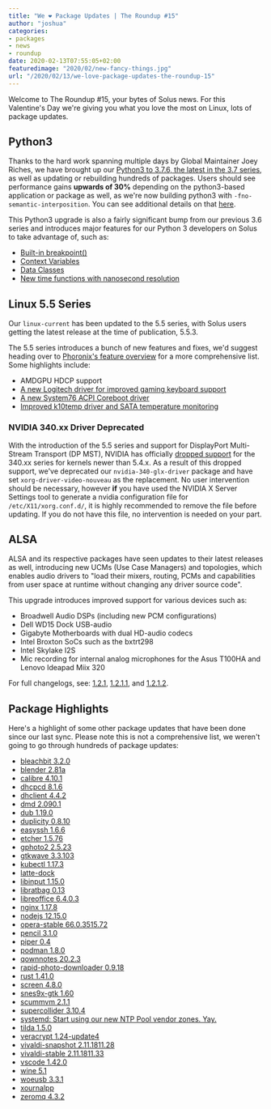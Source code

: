 ```yaml
---
title: "We ❤️ Package Updates | The Roundup #15"
author: "joshua"
categories:
- packages
- news
- roundup
date: 2020-02-13T07:55:05+02:00
featuredimage: "2020/02/new-fancy-things.jpg"
url: "/2020/02/13/we-love-package-updates-the-roundup-15"
---
```


Welcome to The Roundup #15, your bytes of Solus news. For this Valentine's Day we're giving you what you love the most on Linux, lots of package updates.

<!--more-->

## Python3

Thanks to the hard work spanning multiple days by Global Maintainer Joey Riches, we have brought up our [Python3 to 3.7.6, the latest in the 3.7 series](https://dev.getsol.us/T6817), as well as updating or rebuilding hundreds of packages. Users should see performance gains **upwards of 30%** depending on the python3-based application or package as well, as we're now building python3 with `-fno-semantic-interposition`. You can see additional details on that [here](https://fedoraproject.org/wiki/Changes/PythonNoSemanticInterpositionSpeedup#Benefit_to_Fedora).

This Python3 upgrade is also a fairly significant bump from our previous 3.6 series and introduces major features for our Python 3 developers on Solus to take advantage of, such as:

- [Built-in breakpoint()](https://www.python.org/dev/peps/pep-0553/)
- [Context Variables](https://www.python.org/dev/peps/pep-0567/)
- [Data Classes](https://www.python.org/dev/peps/pep-0557/)
- [New time functions with nanosecond resolution](https://www.python.org/dev/peps/pep-0564/)

## Linux 5.5 Series

Our `linux-current` has been updated to the 5.5 series, with Solus users getting the latest release at the time of publication, 5.5.3.

The 5.5 series introduces a bunch of new features and fixes, we'd suggest heading over to [Phoronix's feature overview](https://www.phoronix.com/scan.php?page=article&item=linux-55-features&num=1) for a more comprehensive list. Some highlights include:

- AMDGPU HDCP support
- [A new Logitech driver for improved gaming keyboard support](https://www.phoronix.com/scan.php?page=news_item&px=Linux-5.5-HID-Improvements)
- [A new System76 ACPI Coreboot driver](https://www.phoronix.com/scan.php?page=news_item&px=Linux-5.5-x86-Platform-Improve)
- [Improved k10temp driver and SATA temperature monitoring](https://www.phoronix.com/scan.php?page=news_item&px=Linux-5.6-HWMON-Changes)

### NVIDIA 340.xx Driver Deprecated

With the introduction of the 5.5 series and support for DisplayPort Multi-Stream Transport (DP MST), NVIDIA has officially [dropped support](https://nvidia.custhelp.com/app/answers/detail/a_id/3142/~/support-timeframes-for-unix-legacy-gpu-releases) for the 340.xx series for kernels newer than 5.4.x. As a result of this dropped support, we've deprecated our `nvidia-340-glx-driver` package and have set `xorg-driver-video-nouveau` as the replacement. No user intervention should be necessary, however **if** you have used the NVIDIA X Server Settings tool to generate a nvidia configuration file for `/etc/X11/xorg.conf.d/`, it is highly recommended to remove the file before updating. If you do not have this file, no intervention is needed on your part.

## ALSA

ALSA and its respective packages have seen updates to their latest releases as well, introducing new UCMs (Use Case Managers) and topologies, which enables audio drivers to "load their mixers, routing, PCMs and capabilities from user space at runtime without changing any driver source code".

This upgrade introduces improved support for various devices such as:

- Broadwell Audio DSPs (including new PCM configurations)
- Dell WD15 Dock USB-audio
- Gigabyte Motherboards with dual HD-audio codecs
- Intel Broxton SoCs such as the bxtrt298
- Intel Skylake I2S
- Mic recording for internal analog microphones for the Asus T100HA and Lenovo Ideapad Miix 320

For full changelogs, see: [1.2.1](https://alsa-project.org/wiki/Changes_v1.1.9_v1.2.1), [1.2.1.1](https://alsa-project.org/wiki/Changes_v1.2.1_v1.2.1.1), and [1.2.1.2](https://alsa-project.org/wiki/Changes_v1.2.1.1_v1.2.1.2).

## Package Highlights

Here's a highlight of some other package updates that have been done since our last sync. Please note this is not a comprehensive list, we weren't going to go through hundreds of package updates:

- [bleachbit 3.2.0](https://dev.getsol.us/R436:2419b95648b734a9eb6f08ae30088d93b0bddd34)
- [blender 2.81a](https://dev.getsol.us/R437:d93dce4b0da0706de2b8b43bf7fa62d20dff0d72)
- [calibre 4.10.1](https://dev.getsol.us/R485:4cc9f45a9bf09ac2802b33ec962b263938139f42)
- [dhcpcd 8.1.6](https://dev.getsol.us/R619:cdc142118ecd467a8359bfc7b93507a6f5bf79e2)
- [dhclient 4.4.2](https://dev.getsol.us/R618:199b6eedfcd5244082f9cb5cab6612892f207b31)
- [dmd 2.090.1](https://dev.getsol.us/R638:98ca98b9daeb5cd735cab2d9f0ec57db108c8b9d)
- [dub 1.19.0](https://dev.getsol.us/R668:60d181880d04db6f8935f4e485ecfbce62e33b94)
- [duplicity 0.8.10](https://dev.getsol.us/R672:740ee8dae4e73da3d4c8c767553125e7e6ca3a63)
- [easyssh 1.6.6](https://dev.getsol.us/R4413:dc571b2164a0ca83449be5b7c499023dd72464c3)
- [etcher 1.5.76](https://dev.getsol.us/R3610:4f798ac701f9d36e910d7ad48f0a4b2130b98927)
- [gphoto2 2.5.23](https://dev.getsol.us/R3985:001aad3368859f5bff250edcf67ab1b6d2aaf8ef)
- [gtkwave 3.3.103](https://dev.getsol.us/R4210:c705da7daec93f0add16eeaecbf3db3f1e30247c)
- [kubectl 1.17.3](https://dev.getsol.us/R4352:a066ddff9a42e437611eac2524fc956b48c3ff5e)
- [latte-dock](https://dev.getsol.us/R4030:e41d087b34ce5d6a5f4a0b2a18a221d4b20a7771)
- [libinput 1.15.0](https://dev.getsol.us/R1743:cfc0ce08e096feaf306324b549655ceb610dfbf2)
- [libratbag 0.13](https://dev.getsol.us/R3780:9d559a47aeb3bc4b9ff974bda5d551528c37dbb8)
- [libreoffice 6.4.0.3](https://dev.getsol.us/R1835:26c4a984fe5b73890c5ba2cda2e05b8f11362a50)
- [nginx 1.17.8](https://dev.getsol.us/R2166:d4ac0e02a2389fa30cf5c019181e8f60df6a4040)
- [nodejs 12.15.0](https://dev.getsol.us/R2177:226c1ad4136ef8402411ba33308de01b082f994f)
- [opera-stable 66.0.3515.72](https://dev.getsol.us/R2263:40756d725eb99b406b610dcc3e8b284d1d468918)
- [pencil 3.1.0](https://dev.getsol.us/R3747:bb9ba86478e5f64904ba67c0e4ce90bf9f63fb79)
- [piper 0.4](https://dev.getsol.us/R3781:df3868b61df52c37c5549b68f3151d64ebe278fe)
- [podman 1.8.0](https://dev.getsol.us/R4790:b007c0916a268acdde4437b05500f35fd80ea67e)
- [qownnotes 20.2.3](https://dev.getsol.us/R2730:a4a37a1dda98e70d35c5113d285c3d160e9ca539)
- [rapid-photo-downloader 0.9.18](https://dev.getsol.us/R2785:3eff51ad8639ec15a7bf4c2fbb7d741cac736adc)
- [rust 1.41.0](https://dev.getsol.us/R2839:b6dbdb4d697745fbbb938d563f09ec7e3aa4f84d)
- [screen 4.8.0](https://dev.getsol.us/R2859:6101f7117643c99f8909bc247d61610f3b1acc19)
- [snes9x-gtk 1.60](https://dev.getsol.us/R2920:71936bcf8bedb39ce052f5c6a2964bdd890a9828)
- [scummvm 2.1.1](https://dev.getsol.us/R2865:1d1ee86239425c1488f85b7edf4c8897fc735350)
- [supercollider 3.10.4](https://dev.getsol.us/R4550:bd24e390fb77cda8cd466835e10762e954cfa3b7)
- [systemd: Start using our new NTP Pool vendor zones. Yay.](https://dev.getsol.us/R2999:25787c1e38142c7a7be4ecf326f970e80aa271da)
- [tilda 1.5.0](https://dev.getsol.us/R3038:91c3d27d92ef116ab32a4a68f85d683d7e065234)
- [veracrypt 1.24-update4](https://dev.getsol.us/R3118:b756a8fca7746fe7deea8f30ce5a596c688f7beb)
- [vivaldi-snapshot 2.11.1811.28](https://dev.getsol.us/R3138:4b23b2c8b9dbcc7f9baa5badfb31a062a8ff695c)
- [vivaldi-stable 2.11.1811.33](https://dev.getsol.us/R3139:743dc2afb111121be99ce52f97114c8905c2d7c1)
- [vscode 1.42.0](https://dev.getsol.us/R3148:7148cc71e4fd3a527d8b3d9ce573c6637a849bbc)
- [wine 5.1](https://dev.getsol.us/R3169:252dd8f9a6b3d5925786568f6762e6d776ff680c)
- [woeusb 3.3.1](https://dev.getsol.us/R3806:262a66963cc0a412d8cf0b54d84df60aa7715174)
- [xournalpp](https://dev.getsol.us/R4810:bef4b35fdea9996c74ca7eea3def42d9a0d7589a)
- [zeromq 4.3.2](https://dev.getsol.us/R3321:240e2a19dcd86d93be5b89d0a670119d61c416ff)